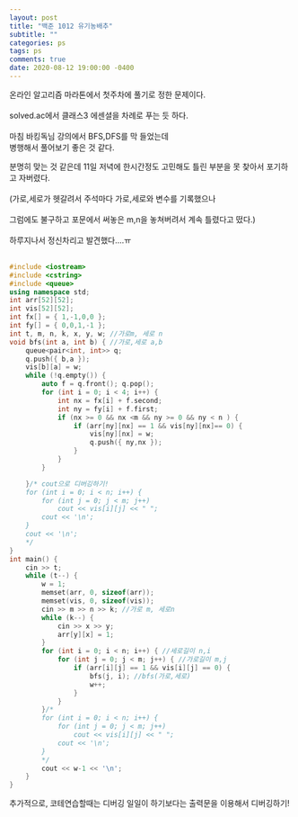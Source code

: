 ```yaml
---
layout: post
title: "백준 1012 유기농배추"
subtitle: ""
categories: ps
tags: ps
comments: true
date: 2020-08-12 19:00:00 -0400
---
```


온라인 알고리즘 마라톤에서 첫주차에 풀기로 정한 문제이다.
<br>	
solved.ac에서 클래스3 에센셜을 차례로 푸는 듯 하다.	
<br>
마침 바킹독님 강의에서 BFS,DFS를 막 들었는데
<br>
병행해서 풀어보기 좋은 것 같다.		

분명히 맞는 것 같은데 11일 저녁에 한시간정도 고민해도 틀린 부분을 못 찾아서 포기하고 자버렸다.		
<br>
(가로,세로가 헷갈려서 주석마다 가로,세로와 변수를 기록했으나 	
<br>
그럼에도 불구하고 포문에서 써놓은 m,n을 놓쳐버려서 계속 틀렸다고 떴다.)
<br>		
하루지나서 정신차리고 발견했다....ㅠ	
<br>

```cpp
#include <iostream>
#include <cstring>
#include <queue>
using namespace std;
int arr[52][52];
int vis[52][52];
int fx[] = { 1,-1,0,0 };
int fy[] = { 0,0,1,-1 };
int t, m, n, k, x, y, w; //가로m, 세로 n 
void bfs(int a, int b) { //가로,세로 a,b
	queue<pair<int, int>> q;
	q.push({ b,a });
	vis[b][a] = w;
	while (!q.empty()) {
		auto f = q.front(); q.pop();
		for (int i = 0; i < 4; i++) {
			int nx = fx[i] + f.second;
			int ny = fy[i] + f.first;
			if (nx >= 0 && nx <m && ny >= 0 && ny < n ) {
				if (arr[ny][nx] == 1 && vis[ny][nx]== 0) {
					vis[ny][nx] = w;
					q.push({ ny,nx });
				}
			}
		}

	}/* cout으로 디버깅하기!
	for (int i = 0; i < n; i++) {
		for (int j = 0; j < m; j++)
			cout << vis[i][j] << " ";
		cout << '\n';
	}
	cout << '\n';
	*/
}
int main() {
	cin >> t;
	while (t--) {
		w = 1;
		memset(arr, 0, sizeof(arr));
		memset(vis, 0, sizeof(vis));
		cin >> m >> n >> k; //가로 m, 세로n
		while (k--) {
			cin >> x >> y;
			arr[y][x] = 1;
		}
		for (int i = 0; i < n; i++) { //세로길이 n,i
			for (int j = 0; j < m; j++) { //가로길이 m,j
				if (arr[i][j] == 1 && vis[i][j] == 0) {
					bfs(j, i); //bfs(가로,세로)
					w++;
				}
			}
		}/*
		for (int i = 0; i < n; i++) {
			for (int j = 0; j < m; j++)
				cout << vis[i][j] << " ";
			cout << '\n';
		}
		*/
		cout << w-1 << '\n';
	}
}
```

추가적으로, 코테연습할때는 디버깅 일일이 하기보다는 
출력문을 이용해서 디버깅하기!